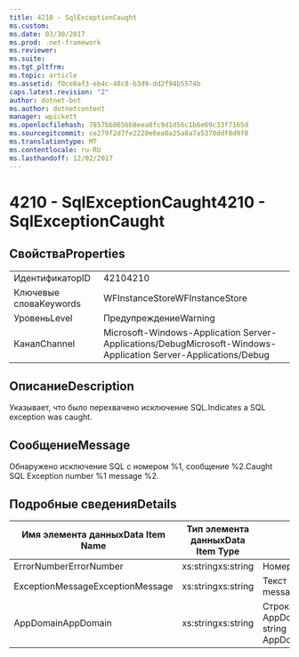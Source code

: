 ```yaml
---
title: 4210 - SqlExceptionCaught
ms.custom: 
ms.date: 03/30/2017
ms.prod: .net-framework
ms.reviewer: 
ms.suite: 
ms.tgt_pltfrm: 
ms.topic: article
ms.assetid: f0ce8af3-eb4c-48c8-b3d9-dd2f94b5574b
caps.latest.revision: "2"
author: dotnet-bot
ms.author: dotnetcontent
manager: wpickett
ms.openlocfilehash: 7857bb865bb8eea8fc9d1d56c1b6e69c33f7165d
ms.sourcegitcommit: ce279f2d7fe2220e6ea0a25a8a7a5370ddf8d9f0
ms.translationtype: MT
ms.contentlocale: ru-RU
ms.lasthandoff: 12/02/2017
---
```

# <a name="4210---sqlexceptioncaught"></a><span data-ttu-id="06194-102">4210 - SqlExceptionCaught</span><span class="sxs-lookup"><span data-stu-id="06194-102">4210 - SqlExceptionCaught</span></span>
## <a name="properties"></a><span data-ttu-id="06194-103">Свойства</span><span class="sxs-lookup"><span data-stu-id="06194-103">Properties</span></span>  
  
|||  
|-|-|  
|<span data-ttu-id="06194-104">Идентификатор</span><span class="sxs-lookup"><span data-stu-id="06194-104">ID</span></span>|<span data-ttu-id="06194-105">4210</span><span class="sxs-lookup"><span data-stu-id="06194-105">4210</span></span>|  
|<span data-ttu-id="06194-106">Ключевые слова</span><span class="sxs-lookup"><span data-stu-id="06194-106">Keywords</span></span>|<span data-ttu-id="06194-107">WFInstanceStore</span><span class="sxs-lookup"><span data-stu-id="06194-107">WFInstanceStore</span></span>|  
|<span data-ttu-id="06194-108">Уровень</span><span class="sxs-lookup"><span data-stu-id="06194-108">Level</span></span>|<span data-ttu-id="06194-109">Предупреждение</span><span class="sxs-lookup"><span data-stu-id="06194-109">Warning</span></span>|  
|<span data-ttu-id="06194-110">Канал</span><span class="sxs-lookup"><span data-stu-id="06194-110">Channel</span></span>|<span data-ttu-id="06194-111">Microsoft-Windows-Application Server-Applications/Debug</span><span class="sxs-lookup"><span data-stu-id="06194-111">Microsoft-Windows-Application Server-Applications/Debug</span></span>|  
  
## <a name="description"></a><span data-ttu-id="06194-112">Описание</span><span class="sxs-lookup"><span data-stu-id="06194-112">Description</span></span>  
 <span data-ttu-id="06194-113">Указывает, что было перехвачено исключение SQL.</span><span class="sxs-lookup"><span data-stu-id="06194-113">Indicates a SQL exception was caught.</span></span>  
  
## <a name="message"></a><span data-ttu-id="06194-114">Сообщение</span><span class="sxs-lookup"><span data-stu-id="06194-114">Message</span></span>  
 <span data-ttu-id="06194-115">Обнаружено исключение SQL с номером %1, сообщение %2.</span><span class="sxs-lookup"><span data-stu-id="06194-115">Caught SQL Exception number %1 message %2.</span></span>  
  
## <a name="details"></a><span data-ttu-id="06194-116">Подробные сведения</span><span class="sxs-lookup"><span data-stu-id="06194-116">Details</span></span>  
  
|<span data-ttu-id="06194-117">Имя элемента данных</span><span class="sxs-lookup"><span data-stu-id="06194-117">Data Item Name</span></span>|<span data-ttu-id="06194-118">Тип элемента данных</span><span class="sxs-lookup"><span data-stu-id="06194-118">Data Item Type</span></span>|<span data-ttu-id="06194-119">Описание</span><span class="sxs-lookup"><span data-stu-id="06194-119">Description</span></span>|  
|--------------------|--------------------|-----------------|  
|<span data-ttu-id="06194-120">ErrorNumber</span><span class="sxs-lookup"><span data-stu-id="06194-120">ErrorNumber</span></span>|<span data-ttu-id="06194-121">xs:string</span><span class="sxs-lookup"><span data-stu-id="06194-121">xs:string</span></span>|<span data-ttu-id="06194-122">Номер ошибки SQL.</span><span class="sxs-lookup"><span data-stu-id="06194-122">The SQL error number.</span></span>|  
|<span data-ttu-id="06194-123">ExceptionMessage</span><span class="sxs-lookup"><span data-stu-id="06194-123">ExceptionMessage</span></span>|<span data-ttu-id="06194-124">xs:string</span><span class="sxs-lookup"><span data-stu-id="06194-124">xs:string</span></span>|<span data-ttu-id="06194-125">Текст сообщения из исключения SQL.</span><span class="sxs-lookup"><span data-stu-id="06194-125">The message from the SQL exception.</span></span>|  
|<span data-ttu-id="06194-126">AppDomain</span><span class="sxs-lookup"><span data-stu-id="06194-126">AppDomain</span></span>|<span data-ttu-id="06194-127">xs:string</span><span class="sxs-lookup"><span data-stu-id="06194-127">xs:string</span></span>|<span data-ttu-id="06194-128">Строка, возвращаемая AppDomain.CurrentDomain.FriendlyName.</span><span class="sxs-lookup"><span data-stu-id="06194-128">The string returned by AppDomain.CurrentDomain.FriendlyName.</span></span>|
